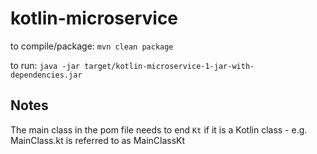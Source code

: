 # kotlin-microservice

to compile/package: `mvn clean package`

to run: `java -jar target/kotlin-microservice-1-jar-with-dependencies.jar`

## Notes

The main class in the pom file needs to end `Kt` if it is a Kotlin class - e.g. MainClass.kt is referred to as MainClassKt


